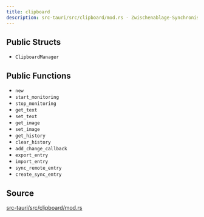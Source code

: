 ```yaml
---
title: clipboard
description: src-tauri/src/clipboard/mod.rs - Zwischenablage-Synchronisation System
---
```


## Public Structs
- `ClipboardManager`

## Public Functions
- `new`
- `start_monitoring`
- `stop_monitoring`
- `get_text`
- `set_text`
- `get_image`
- `set_image`
- `get_history`
- `clear_history`
- `add_change_callback`
- `export_entry`
- `import_entry`
- `sync_remote_entry`
- `create_sync_entry`

## Source

[src-tauri/src/clipboard/mod.rs](/src-tauri/src/clipboard/mod.rs)
